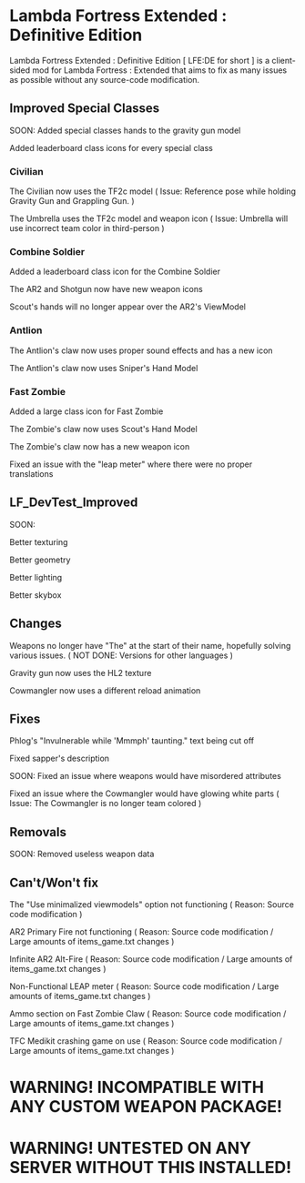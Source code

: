# Lambda Fortress Extended : Definitive Edition
Lambda Fortress Extended : Definitive Edition [ LFE:DE for short ] is a client-sided mod for Lambda Fortress : Extended that aims to fix as many issues as possible without any source-code modification.


## Improved Special Classes

SOON: Added special classes hands to the gravity gun model

Added leaderboard class icons for every special class

### Civilian

The Civilian now uses the TF2c model ( Issue: Reference pose while holding Gravity Gun and Grappling Gun. )

The Umbrella uses the TF2c model and weapon icon ( Issue: Umbrella will use incorrect team color in third-person )

### Combine Soldier

Added a leaderboard class icon for the Combine Soldier

The AR2 and Shotgun now have new weapon icons

Scout's hands will no longer appear over the AR2's ViewModel

### Antlion

The Antlion's claw now uses proper sound effects and has a new icon

The Antlion's claw now uses Sniper's Hand Model

### Fast Zombie

Added a large class icon for Fast Zombie

The Zombie's claw now uses Scout's Hand Model

The Zombie's claw now has a new weapon icon

Fixed an issue with the "leap meter" where there were no proper translations


## LF_DevTest_Improved

SOON:

Better texturing

Better geometry

Better lighting

Better skybox


## Changes


Weapons no longer have "The" at the start of their name, hopefully solving various issues. ( NOT DONE: Versions for other languages )

Gravity gun now uses the HL2 texture

Cowmangler now uses a different reload animation

## Fixes


Phlog's "Invulnerable while 'Mmmph' taunting." text being cut off

Fixed sapper's description

SOON: Fixed an issue where weapons would have misordered attributes

Fixed an issue where the Cowmangler would have glowing white parts ( Issue: The Cowmangler is no longer team colored )

## Removals

SOON: Removed useless weapon data



## Can't/Won't fix


The "Use minimalized viewmodels" option not functioning ( Reason: Source code modification )

AR2 Primary Fire not functioning ( Reason: Source code modification / Large amounts of items_game.txt changes )

Infinite AR2 Alt-Fire ( Reason: Source code modification / Large amounts of items_game.txt changes )

Non-Functional LEAP meter ( Reason: Source code modification / Large amounts of items_game.txt changes )

Ammo section on Fast Zombie Claw ( Reason: Source code modification / Large amounts of items_game.txt changes )

TFC Medikit crashing game on use ( Reason: Source code modification / Large amounts of items_game.txt changes )


# WARNING! INCOMPATIBLE WITH ANY CUSTOM WEAPON PACKAGE!
# WARNING! UNTESTED ON ANY SERVER WITHOUT THIS INSTALLED!

